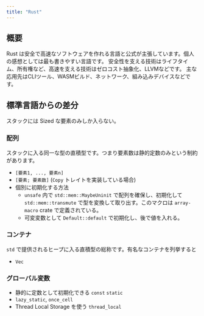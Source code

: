 ```yaml
---
title: "Rust"
---
```


## 概要
Rust は安全で高速なソフトウェアを作れる言語と公式が主張しています。個人の感想としては最も書きやすい言語です。
安全性を支える技術はライフタイム、所有権など、高速を支える技術はゼロコスト抽象化、LLVMなどです。
主な応用先はCLIツール、WASMビルド、ネットワーク、組み込みデバイスなどです。

## 標準言語からの差分
スタックには Sized な要素のみしか入らない。

### 配列
スタックに入る同一な型の直積型です。つまり要素数は静的定数のみという制約があります。
- `[要素1, ..., 要素n]`
- `[要素; 要素数]` (`Copy` トレイトを実装している場合)
- 個別に初期化する方法
	- `unsafe` 内で `std::mem::MaybeUninit` で配列を確保し、初期化して `std::mem::transmute` で型を変換して取り出す。このマクロは `array-macro` crate で定義されている。
	- 可変変数として `Default::default` で初期化し、後で値を入れる。

### コンテナ
`std` で提供されるヒープに入る直積型の総称です。有名なコンテナを列挙すると
- `Vec`

### グローバル変数
- 静的に定数として初期化できる `const` `static`
- `lazy_static`, `once_cell`
- Thread Local Storage を使う `thread_local`
